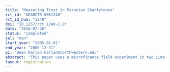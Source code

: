 ```yaml
---
title: "Measuring Trust in Peruvian Shantytowns"
rct_id: "AEARCTR-0001240"
rct_id_num: "1240"
doi: "10.1257/rct.1240-1.0"
date: "2016-07-26"
status: "completed"
jel: "nan"
start_year: "2005-01-01"
end_year: "2005-12-31"
pi: "Dean Karlan karlan@northwestern.edu"
abstract: "This paper uses a microfinance field experiment in two Lima shantytowns to measure the relative importance of social networks and prices for borrowing. Our design randomizes the interest rate on loans provided by a microfinance agency, as a function of the social distance between the borrower and the cosigner. This design effectively varies the relative price (interest rate differential) of having a direct friend versus an indirect friend as a cosigner. After loans are processed, a second randomization relieves some cosigners from their responsibility. These experiments yield three main results. (1) As emphasized by sociologists, connections are highly valuable: having a friend cosigner is equivalent to 18 per cent of the face value of a 6-month loan. (2) While networks are important, agents do respond to price incentives and switch to a non-friend cosigner when the interest differential is large. (3) Relieving responsibility of the cosigner reduces repayment for direct friends but has no effect otherwise, suggesting that different social mechanisms operate between friends and strangers: Non-friends cosign known high types, while friends also accept low types because of social collateral or altruism."
layout: registration
---
```


